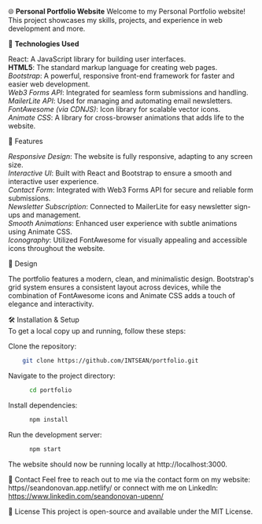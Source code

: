 🌐 **Personal Portfolio Website**
Welcome to my Personal Portfolio website! This project showcases my skills, projects, and experience in web development and more.

🚀 **Technologies Used**

React: A JavaScript library for building user interfaces.  
**HTML5**: The standard markup language for creating web pages.  
_Bootstrap_: A powerful, responsive front-end framework for faster and easier web development.  
_Web3 Forms API_: Integrated for seamless form submissions and handling.  
_MailerLite API_: Used for managing and automating email newsletters.  
_FontAwesome (via CDNJS)_: Icon library for scalable vector icons.  
_Animate CSS_: A library for cross-browser animations that adds life to the website.

📄 Features

_Responsive Design_: The website is fully responsive, adapting to any screen size.  
_Interactive UI_: Built with React and Bootstrap to ensure a smooth and interactive user experience.  
_Contact Form_: Integrated with Web3 Forms API for secure and reliable form submissions.  
_Newsletter Subscription_: Connected to MailerLite for easy newsletter sign-ups and management.  
_Smooth Animations_: Enhanced user experience with subtle animations using Animate CSS.  
_Iconography_: Utilized FontAwesome for visually appealing and accessible icons throughout the website.

🎨 Design

The portfolio features a modern, clean, and minimalistic design. Bootstrap's grid system ensures a consistent layout across devices, while the combination of FontAwesome icons and Animate CSS adds a touch of elegance and interactivity.

🛠 Installation & Setup  
To get a local copy up and running, follow these steps:

Clone the repository:

```sh
    git clone https://github.com/INTSEAN/portfolio.git
```

Navigate to the project directory:

```sh
      cd portfolio
```

Install dependencies:

```sh
      npm install
```

Run the development server:

```sh
      npm start
```

The website should now be running locally at http://localhost:3000.

📧 Contact
Feel free to reach out to me via the contact form on my website: https//seandonovan.app.netlify/ or connect with me on LinkedIn: https://www.linkedin.com/seandonovan-upenn/

📝 License
This project is open-source and available under the MIT License.
